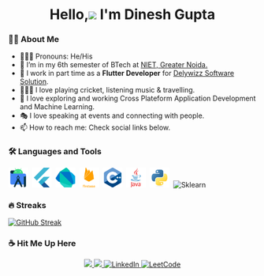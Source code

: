 <h1 align="center"> Hello,<img src="https://media.giphy.com/media/hvRJCLFzcasrR4ia7z/giphy.gif" width="30px"/> I'm Dinesh Gupta</h1>

### :woman_technologist: About Me 
- 👩🏻‍💻 Pronouns: He/His
- 🎒 I’m in my 6th semester of BTech at [NIET, Greater Noida.](https://www.niet.co.in/)
- 💼 I work in part time as a **Flutter Developer** for [Delywizz Software Solution](https://www.delywizz.com/).
- 👩🏻‍🏫 I love playing cricket, listening music & travelling. 
- 🧭 I love exploring and working Cross Plateform Application Development and Machine Learning.
- 🎭 I love speaking at events and connecting with people.
- 📫 How to reach me: Check social links below.

### :hammer_and_wrench: Languages and Tools 
<div>
  <img src="https://github.com/devicons/devicon/blob/master/icons/androidstudio/androidstudio-original.svg" title="Android Studio" alt="Android Studio" width="40" height="40"/>&nbsp;
  <img src="https://github.com/devicons/devicon/blob/master/icons/flutter/flutter-original.svg" title="Flutter" alt="Flutter" width="40" height="40"/>&nbsp;
  <img src="https://github.com/devicons/devicon/blob/master/icons/dart/dart-original.svg" title="Dart" alt="Dart" width="40" height="40"/>&nbsp;
  <img src="https://github.com/devicons/devicon/blob/master/icons/firebase/firebase-plain-wordmark.svg" title="Firebase" alt="Firebase" width="40" height="40"/>&nbsp;
  <img src="https://github.com/devicons/devicon/blob/master/icons/cplusplus/cplusplus-original.svg" title="C++" alt="C++" width="40" height="40"/>&nbsp;
  <img src="https://github.com/devicons/devicon/blob/master/icons/java/java-original-wordmark.svg" title="Java" alt="Java" width="40" height="40"/>&nbsp;
  <img src="https://github.com/devicons/devicon/blob/master/icons/python/python-original.svg" title="Python" alt="Python" width="40" height="40"/>&nbsp;
  <img src="https://scikit-learn.org/stable/_static/scikit-learn-logo-small.png" title="Sklearn" alt="Sklearn" width="40" height="40"/>
</div>

### :fire: Streaks 
[![GitHub Streak](http://github-readme-streak-stats.herokuapp.com?user=dineshgupta08710)](https://git.io/streak-stats)  

### :coffee: Hit Me Up Here
<p align="center">
	<a href="https://github.com/dineshgupta08710" alt="Github" title="github">
       <img src="https://img.shields.io/badge/For_More_Useful_Repos-15k?style=for-the-badge&color=2088FF&logo=github&logoColor=fff"/>
    </a>
    <a href="https://github.com/dineshgupta08710?tab=repositories" alt="Github Stars" title="Star Mark Repo">
        <img src="https://img.shields.io/badge/Shower_stars_if_you_like_my_repos-15k?style=for-the-badge&color=ffd000&logo=apachespark&logoColor=black"/>
    </a>
    <a href="https://www.linkedin.com/in/dinesh-gupta-503054271/">
        <img src="https://img.shields.io/badge/For_Professional_Updates-15k?style=for-the-badge&color=0a66c2&logo=linkedin" alt="LinkedIn"/>
    </a>
    <a href="https://leetcode.com/u/dinesh_gupta01/">
        <img src="https://img.shields.io/badge/LeetCode-2k?style=for-the-badge&color=FFA116&logo=leetcode&logoColor=white" alt="LeetCode"/>
    </a>

</p>
